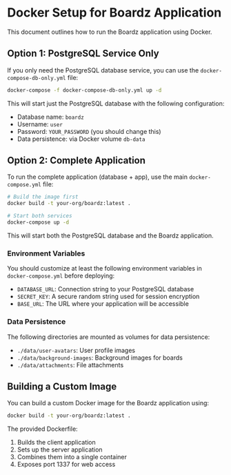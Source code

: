 # Docker Setup for Boardz Application

This document outlines how to run the Boardz application using Docker.

## Option 1: PostgreSQL Service Only

If you only need the PostgreSQL database service, you can use the `docker-compose-db-only.yml` file:

```bash
docker-compose -f docker-compose-db-only.yml up -d
```

This will start just the PostgreSQL database with the following configuration:
- Database name: `boardz`
- Username: `user`
- Password: `YOUR_PASSWORD` (you should change this)
- Data persistence: via Docker volume `db-data`

## Option 2: Complete Application

To run the complete application (database + app), use the main `docker-compose.yml` file:

```bash
# Build the image first
docker build -t your-org/boardz:latest .

# Start both services
docker-compose up -d
```

This will start both the PostgreSQL database and the Boardz application.

### Environment Variables

You should customize at least the following environment variables in `docker-compose.yml` before deploying:

- `DATABASE_URL`: Connection string to your PostgreSQL database
- `SECRET_KEY`: A secure random string used for session encryption
- `BASE_URL`: The URL where your application will be accessible

### Data Persistence

The following directories are mounted as volumes for data persistence:

- `./data/user-avatars`: User profile images
- `./data/background-images`: Background images for boards
- `./data/attachments`: File attachments

## Building a Custom Image

You can build a custom Docker image for the Boardz application using:

```bash
docker build -t your-org/boardz:latest .
```

The provided Dockerfile:
1. Builds the client application
2. Sets up the server application
3. Combines them into a single container
4. Exposes port 1337 for web access
